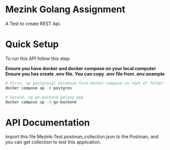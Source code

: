 # Mezink Golang Assignment
A Test to create REST Api.


# Quick Setup
To run this API follow this step:

**Ensure you have docker and docker compose on your local computer**<br>
**Ensure you has create .env file. You can copy .env file from .env.example**

```bash
# First, up postgresql database form docker compose on root of folder
docker compose up -d postgres

# Second, up go-backend golang app
docker compose up -d go-backend
```

# API Documentation
Import this file Mezink-Test.postman_collection.json to the Postman, and you can get collection to test this application.
